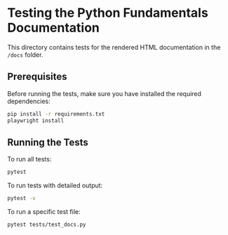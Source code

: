 # Testing the Python Fundamentals Documentation

This directory contains tests for the rendered HTML documentation in the `/docs` folder.

## Prerequisites

Before running the tests, make sure you have installed the required dependencies:

```bash
pip install -r requirements.txt
playwright install
```

## Running the Tests

To run all tests:

```bash
pytest
```

To run tests with detailed output:

```bash
pytest -v
```

To run a specific test file:

```bash
pytest tests/test_docs.py
```
